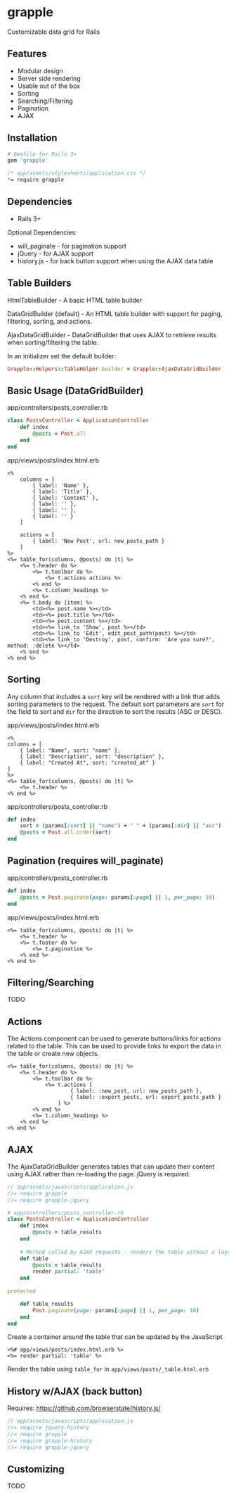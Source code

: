 # grapple
Customizable data grid for Rails

## Features
* Modular design
* Server side rendering
* Usable out of the box
* Sorting
* Searching/Filtering
* Pagination
* AJAX

## Installation

``` ruby
# Gemfile for Rails 3+
gem 'grapple'
```

``` css
/* app/assets/stylesheets/application.css */
*= require grapple
```

## Dependencies
* Rails 3+

Optional Dependencies:

* will_paginate - for pagination support
* jQuery - for AJAX support
* history.js - for back button support when using the AJAX data table

## Table Builders
HtmlTableBuilder - A basic HTML table builder

DataGridBuilder (default) - An HTML table builder with support for paging, filtering, sorting, and actions.

AjaxDataGridBuilder - DataGridBuilder that uses AJAX to retrieve results when sorting/filtering the table.

In an initializer set the default builder:
``` ruby
Grapple::Helpers::TableHelper.builder = Grapple::AjaxDataGridBuilder
```

## Basic Usage (DataGridBuilder)
app/controllers/posts_controller.rb
``` ruby
class PostsController < ApplicationController
	def index
		@posts = Post.all
	end
end
```

app/views/posts/index.html.erb
``` HTML+ERB
<%
	columns = [
		{ label: 'Name' },
		{ label: 'Title' },
		{ label: 'Content' },	
		{ label: '' },
		{ label: '' },
		{ label: '' }
	]

	actions = [
		{ label: 'New Post', url: new_posts_path }
	]
%>
<%= table_for(columns, @posts) do |t| %>
	<%= t.header do %>
		<%= t.toolbar do %>
			<%= t.actions actions %>
		<% end %>
		<%= t.column_headings %>
	<% end %>
	<%= t.body do |item| %>
		<td><%= post.name %></td>
		<td><%= post.title %></td>
		<td><%= post.content %></td>
		<td><%= link_to 'Show', post %></td>
		<td><%= link_to 'Edit', edit_post_path(post) %></td>
		<td><%= link_to 'Destroy', post, confirm: 'Are you sure?', method: :delete %></td>
	<% end %>
<% end %>
```

## Sorting
Any column that includes a `sort` key will be rendered with a link that adds sorting parameters to the request.
The default sort parameters are `sort` for the field to sort and `dir` for the direction to sort the results (ASC or DESC).

app/views/posts/index.html.erb
``` HTML+ERB
<% 
columns = [
	{ label: "Name", sort: "name" },
	{ label: "Description", sort: "description" },
	{ label: "Created At", sort: "created_at" }
]
%>
<%= table_for(columns, @posts) do |t| %>
	<%= t.header %>
<% end %>
```

app/controllers/posts_controller.rb
``` ruby
def index
	sort = (params[:sort] || "name") + " " + (params[:dir] || "asc")
	@posts = Post.all.order(sort)
end
```

## Pagination (requires will_paginate)
app/controllers/posts_controller.rb
``` ruby
def index
	@posts = Post.paginate(page: params[:page] || 1, per_page: 10)
end
```

app/views/posts/index.html.erb
``` HTML+ERB
<%= table_for(columns, @posts) do |t| %>
	<%= t.header %>
	<%= t.footer do %>
		<%= t.pagination %>
	<% end %>
<% end %>
```

## Filtering/Searching
TODO

## Actions
The Actions component can be used to generate buttons/links for actions related to the table.  This can be used to provide links to export the data in the table or create new objects.
``` HTML+ERB
<%= table_for(columns, @posts) do |t| %>
	<%= t.header do %>
		<%= t.toolbar do %>
			<%= t.actions [
					{ label: :new_post, url: new_posts_path },
					{ label: :export_posts, url: export_posts_path }
				] %>
		<% end %>
		<%= t.column_headings %>
	<% end %>
<% end %>
```

## AJAX
The AjaxDataGridBuilder generates tables that can update their content using AJAX rather than re-loading the page.  jQuery is required.
``` javascript
// app/assets/javascripts/application.js
//= require grapple
//= require grapple-jquery
```

``` ruby
# app/controllers/posts_controller.rb
class PostsController < ApplicationController
	def index
		@posts = table_results
	end
	
	# Method called by AJAX requests - renders the table without a layout
	def table
		@posts = table_results
		render partial: 'table'
	end
	
protected

	def table_results
		Post.paginate(page: params[:page] || 1, per_page: 10)
	end
end
```

Create a container around the table that can be updated by the JavaScript
``` HTML+ERB
<%# app/views/posts/index.html.erb %>
<%= render partial: 'table' %>
```

Render the table using `table_for` in `app/views/posts/_table.html.erb`

## History w/AJAX (back button)

Requires: https://github.com/browserstate/history.js/

``` javascript
// app/assets/javascripts/application.js
//= require jquery-history
//= require grapple
//= require grapple-history
//= require grapple-jquery
```

## Customizing
TODO
